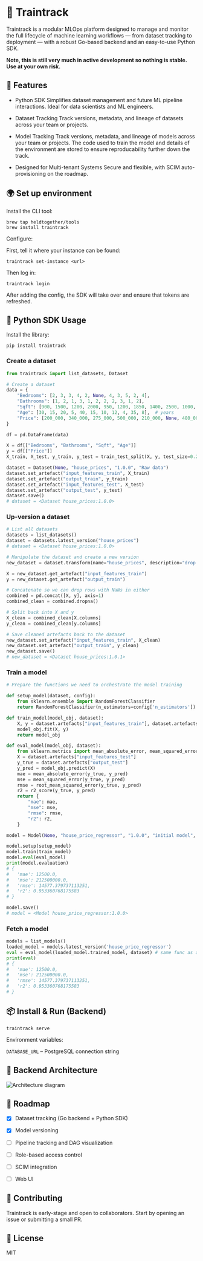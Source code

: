 # 🚅 Traintrack

Traintrack is a modular MLOps platform designed to manage and monitor the full lifecycle of machine learning workflows — from dataset tracking to deployment — with a robust Go-based backend and an easy-to-use Python SDK.

**Note, this is still very much in active development so nothing is stable. Use at your own risk.**

## 🚀 Features

- Python SDK
  Simplifies dataset management and future ML pipeline interactions. Ideal for data scientists and ML engineers.

- Dataset Tracking
  Track versions, metadata, and lineage of datasets across your team or projects.

- Model Tracking
  Track versions, metadata, and lineage of models across your team or projects. The code used to train the model and details of the environment are stored to ensure reproducability further down the track.

- Designed for Multi-tenant Systems
  Secure and flexible, with SCIM auto-provisioning on the roadmap.


## 🌍 Set up environment

Install the CLI tool:

```
brew tap heldtogether/tools
brew install traintrack
```

Configure:

First, tell it where your instance can be found:

```
traintrack set-instance <url>
```

Then log in:

```
traintrack login
```

After adding the config, the SDK will take over and ensure that tokens are refreshed.


## 🐍 Python SDK Usage

Install the library: 

```
pip install traintrack
```

### Create a dataset

```python
from traintrack import list_datasets, Dataset

# Create a dataset
data = {
    "Bedrooms": [2, 3, 3, 4, 2, None, 4, 3, 5, 2, 4],
    "Bathrooms": [1, 2, 1, 3, 1, 2, 2, 2, 3, 1, 2],
    "Sqft": [900, 1500, 1200, 2000, 950, 1200, 1850, 1400, 2500, 1000, 2100],
    "Age": [30, 15, 20, 5, 40, 15, 10, 12, 4, 35, 8],  # years
    "Price": [200_000, 340_000, 275_000, 500_000, 210_000, None, 480_000, 320_000, 600_000, 205_000, 520_000],
}

df = pd.DataFrame(data)

X = df[["Bedrooms", "Bathrooms", "Sqft", "Age"]]
y = df[["Price"]]
X_train, X_test, y_train, y_test = train_test_split(X, y, test_size=0.2, random_state=42)

dataset = Dataset(None, "house_prices", "1.0.0", "Raw data")
dataset.set_artefact("input_features_train", X_train)
dataset.set_artefact("output_train", y_train)
dataset.set_artefact("input_features_test", X_test)
dataset.set_artefact("output_test", y_test)
dataset.save()
# dataset = <Dataset house_prices:1.0.0> 
```

### Up-version a dataset

```python
# List all datasets
datasets = list_datasets()
dataset = datasets.latest_version("house_prices")
# dataset = <Dataset house_prices:1.0.0> 

# Manipulate the dataset and create a new version
new_dataset = dataset.transform(name="house_prices", description="drop NaNs", version="1.0.1")

X = new_dataset.get_artefact("input_features_train")
y = new_dataset.get_artefact("output_train")

# Concatenate so we can drop rows with NaNs in either
combined = pd.concat([X, y], axis=1)
combined_clean = combined.dropna()

# Split back into X and y
X_clean = combined_clean[X.columns]
y_clean = combined_clean[y.columns]

# Save cleaned artefacts back to the dataset
new_dataset.set_artefact("input_features_train", X_clean)
new_dataset.set_artefact("output_train", y_clean)
new_dataset.save()
# new_dataset = <Dataset house_prices:1.0.1> 
```

### Train a model

```python
# Prepare the functions we need to orchestrate the model training

def setup_model(dataset, config):
    from sklearn.ensemble import RandomForestClassifier
    return RandomForestClassifier(n_estimators=config['n_estimators'])

def train_model(model_obj, dataset):
    X, y = dataset.artefacts["input_features_train"], dataset.artefacts["output_train"]
    model_obj.fit(X, y)
    return model_obj

def eval_model(model_obj, dataset):
    from sklearn.metrics import mean_absolute_error, mean_squared_error, root_mean_squared_error, r2_score
    X = dataset.artefacts["input_features_test"]
    y_true = dataset.artefacts["output_test"]
    y_pred = model_obj.predict(X)
    mae = mean_absolute_error(y_true, y_pred)
    mse = mean_squared_error(y_true, y_pred)
    rmse = root_mean_squared_error(y_true, y_pred)
    r2 = r2_score(y_true, y_pred)
    return {
        "mae": mae,
        "mse": mse,
        "rmse": rmse,
        "r2": r2,
    }

model = Model(None, "house_price_regressor", "1.0.0", "initial model", dataset=dataset, config={'n_estimators': 100})

model.setup(setup_model)
model.train(train_model)
model.eval(eval_model)
print(model.evaluation)
# {
#   'mae': 12500.0,
#   'mse': 212500000.0,
#   'rmse': 14577.379737113251,
#   'r2': 0.953360768175583
# }

model.save()
# model = <Model house_price_regressor:1.0.0> 
```

### Fetch a model

```python
models = list_models()
loaded_model = models.latest_version('house_price_regressor')
eval = eval_model(loaded_model.trained_model, dataset) # same func as above
print(eval)
# {
#   'mae': 12500.0,
#   'mse': 212500000.0,
#   'rmse': 14577.379737113251,
#   'r2': 0.953360768175583
# }
```

## 📦 Install & Run (Backend)

```
traintrack serve
```

Environment variables:

`DATABASE_URL` – PostgreSQL connection string

## 🧱 Backend Architecture

![Architecture diagram](public/assets/architecture.png)

## 📅 Roadmap
- [x] Dataset tracking (Go backend + Python SDK)

- [x] Model versioning

- [ ] Pipeline tracking and DAG visualization

- [ ] Role-based access control

- [ ] SCIM integration

- [ ] Web UI

## 🤝 Contributing
Traintrack is early-stage and open to collaborators. Start by opening an issue or submitting a small PR.

## 📄 License
MIT
